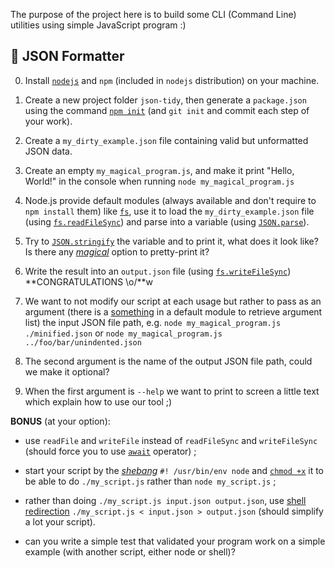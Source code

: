 The purpose of the project here is to build some CLI (Command Line) utilities using simple JavaScript program :)


## 🧹 JSON Formatter

0. Install [`nodejs`](https://nodejs.org/en/download/package-manager) and `npm` (included in `nodejs` distribution) on your machine.

1. Create a new project folder `json-tidy`, then generate a `package.json` using the command [`npm init`](https://docs.npmjs.com/cli/v8/commands/npm-init) (and `git init` and commit each step of your work).

2. Create a `my_dirty_example.json` file containing valid but unformatted JSON data.

3. Create an empty `my_magical_program.js`, and make it print "Hello, World!" in the console when running `node my_magical_program.js`

4. Node.js provide default modules (always available and don't require to `npm install` them) like [`fs`](https://nodejs.org/api/fs.html), use it to load the `my_dirty_example.json` file (using [`fs.readFileSync`](https://nodejs.org/api/fs.html#fsreadfilesyncpath-options)) and parse into a variable (using [`JSON.parse`](https://developer.mozilla.org/en-US/docs/Web/JavaScript/Reference/Global_Objects/JSON/parse)).

5. Try to [`JSON.stringify`](https://developer.mozilla.org/en-US/docs/Web/JavaScript/Reference/Global_Objects/JSON/stringify) the variable and to print it, what does it look like? Is there any [_magical_](https://stackoverflow.com/questions/4810841/pretty-print-json-using-javascript) option to pretty-print it?

6. Write the result into an `output.json` file (using [`fs.writeFileSync`](https://nodejs.org/api/fs.html#fswritefilesyncfile-data-options)) **CONGRATULATIONS \o/**w

7. We want to not modify our script at each usage but rather to pass as an argument (there is a [something]() in a default module to retrieve argument list) the input JSON file path, e.g. `node my_magical_program.js ./minified.json` or `node my_magical_program.js ../foo/bar/unindented.json`

8. The second argument is the name of the output JSON file path, could we make it optional?

9. When the first argument is `--help` we want to print to screen a little text which explain how to use our tool ;)

**BONUS** (at your option):

- use `readFile` and `writeFile` instead of `readFileSync` and `writeFileSync` (should force you to use [`await`](https://developer.mozilla.org/en-US/docs/Web/JavaScript/Reference/Operators/await) operator) ;

- start your script by the [_shebang_](https://en.wikipedia.org/wiki/Shebang_(Unix)) `#! /usr/bin/env node` and [`chmod +x`](https://nodejs.dev/learn/run-nodejs-scripts-from-the-command-line) it to be able to do `./my_script.js` rather than `node my_script.js` ;

- rather than doing `./my_script.js input.json output.json`, use [shell redirection](https://www.gnu.org/software/bash/manual/html_node/Redirections.html) `./my_script.js < input.json > output.json` (should simplify a lot your script).

- can you write a simple test that validated your program work on a simple example (with another script, either node or shell)? 

